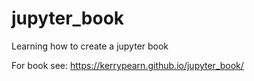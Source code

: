 # jupyter_book
Learning how to create a jupyter book

For book see: https://kerrypearn.github.io/jupyter_book/
